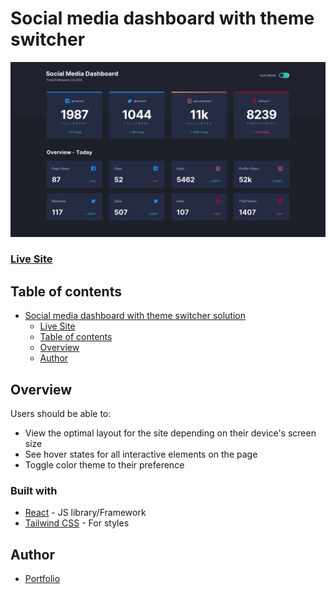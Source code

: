# Social media dashboard with theme switcher

![](./public/preview.jpg)

### [Live Site](https://social-media-dashboard-ashy-beta.vercel.app/)

## Table of contents

- [Social media dashboard with theme switcher solution](#social-media-dashboard-with-theme-switcher-solution)
    - [Live Site](#live-site)
  - [Table of contents](#table-of-contents)
  - [Overview](#overview)
  - [Author](#author)


## Overview

Users should be able to:

- View the optimal layout for the site depending on their device's screen size
- See hover states for all interactive elements on the page
- Toggle color theme to their preference



### Built with

- [React](https://react.dev/) - JS library/Framework
- [Tailwind CSS](https://tailwindcss.com/) - For styles

## Author

- [Portfolio](https://portfolio-selly361.vercel.app/)

